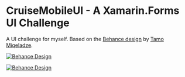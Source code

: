 # CruiseMobileUI - A Xamarin.Forms UI Challenge

A UI challenge for myself. Based on the [Behance design](https://www.behance.net/gallery/89601073/Cruise-Mobile-UI) by [Tamo Miqeladze](https://www.behance.net/tamo13).

[![Behance Design](https://mir-s3-cdn-cf.behance.net/project_modules/max_1200/e9fea889601073.5df9efc5641e2.png)](https://www.behance.net/gallery/89601073/Cruise-Mobile-UI)

[![Behance Design](https://mir-s3-cdn-cf.behance.net/project_modules/max_1200/170ef089601073.5df9efc620100.png)](https://www.behance.net/gallery/89601073/Cruise-Mobile-UI)
